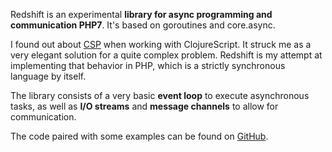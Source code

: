 Redshift is an experimental **library for async programming and communication PHP7**. It's based on goroutines and core.async.

I found out about [CSP](https://en.wikipedia.org/wiki/Communicating_sequential_processes) when working with ClojureScript. It struck me as a very elegant solution for a quite complex problem. Redshift is my attempt at implementing that behavior in PHP, which is a strictly synchronous language by itself.

The library consists of a very basic **event loop** to execute asynchronous tasks, as well as **I/O streams** and **message channels** to allow for communication.

The code paired with some examples can be found on [GitHub](https://github.com/crystalplanet/redshift).
